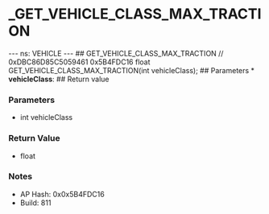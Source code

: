 # _GET_VEHICLE_CLASS_MAX_TRACTION

--- ns: VEHICLE --- ## GET_VEHICLE_CLASS_MAX_TRACTION  // 0xDBC86D85C5059461 0x5B4FDC16 float GET_VEHICLE_CLASS_MAX_TRACTION(int vehicleClass);   ## Parameters * **vehicleClass**:  ## Return value

### Parameters
* int vehicleClass

### Return Value
* float

### Notes
* AP Hash: 0x0x5B4FDC16
* Build: 811

